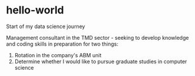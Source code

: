 # hello-world
Start of my data science journey


Management consultant in the TMD sector - seeking to develop knowledge and coding skills in preparation for two things:
1. Rotation in the company's ABM unit
2. Determine whether I would like to pursue graduate studies in computer science
